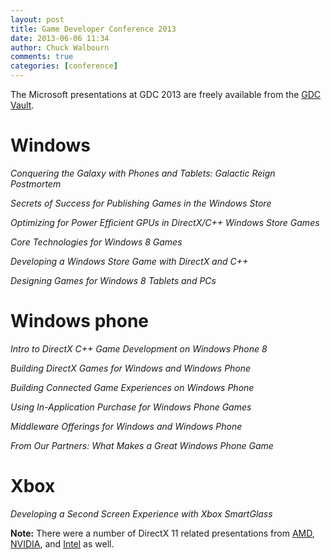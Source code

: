 ```yaml
---
layout: post
title: Game Developer Conference 2013
date: 2013-06-06 11:34
author: Chuck Walbourn
comments: true
categories: [conference]
---
```

The Microsoft presentations at GDC 2013 are freely available from the <a href="http://www.gdcvault.com/free/gdc-13">GDC Vault</a>.
<!--more-->

<h1>Windows</h1>

<em>Conquering the Galaxy with Phones and Tablets: Galactic Reign Postmortem</em>

<em>Secrets of Success for Publishing Games in the Windows Store</em>

<em>Optimizing for Power Efficient GPUs in DirectX/C++ Windows Store Games</em>

<em>Core Technologies for Windows 8 Games</em>

<em>Developing a Windows Store Game with DirectX and C++</em>

<em>Designing Games for Windows 8 Tablets and PCs</em>

<h1>Windows phone</h1>

<em>Intro to DirectX C++ Game Development on Windows Phone 8</em>

<em>Building DirectX Games for Windows and Windows Phone </em>

<em>Building Connected Game Experiences on Windows Phone</em>

<em>Using In-Application Purchase for Windows Phone Games</em>

<em>Middleware Offerings for Windows and Windows Phone</em>

<em>From Our Partners: What Makes a Great Windows Phone Game</em>

<h1>Xbox</h1>

<em>Developing a Second Screen Experience with Xbox SmartGlass</em>

<strong>Note:</strong> There were a number of DirectX 11 related presentations from <a href="http://developer.amd.com/resources/documentation-articles/conference-presentations/">AMD</a>, <a href="https://developer.nvidia.com/gdc-2013">NVIDIA</a>, and <a href="http://software.intel.com/en-us/gdc">Intel</a> as well.
